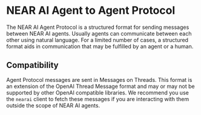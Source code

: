 # NEAR AI Agent to Agent Protocol

The NEAR AI Agent Protocol is a structured format for sending messages between NEAR AI agents. Usually agents can 
communicate between each other using natural language. For a limited number of cases, a structured format aids in 
communication that may be fulfilled by an agent or a human.

## Compatibility
Agent Protocol messages are sent in Messages on Threads. This format is an extension
of the OpenAI Thread Message format and may or may not be supported by other 
OpenAI compatible libraries. We recommend you use the `nearai` client to fetch these
messages if you are interacting with them outside the scope of NEAR AI agents.

